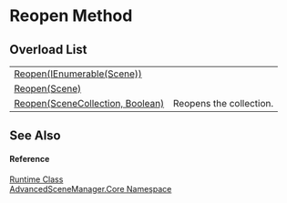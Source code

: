 # Reopen Method


## Overload List
<table>
<tr>
<td><a href="M_AdvancedSceneManager_Core_Runtime_Reopen_2.md">Reopen(IEnumerable(Scene))</a></td>
<td> </td></tr>
<tr>
<td><a href="M_AdvancedSceneManager_Core_Runtime_Reopen.md">Reopen(Scene)</a></td>
<td> </td></tr>
<tr>
<td><a href="M_AdvancedSceneManager_Core_Runtime_Reopen_1.md">Reopen(SceneCollection, Boolean)</a></td>
<td>Reopens the collection.</td></tr>
</table>

## See Also


#### Reference
<a href="T_AdvancedSceneManager_Core_Runtime.md">Runtime Class</a>  
<a href="N_AdvancedSceneManager_Core.md">AdvancedSceneManager.Core Namespace</a>  
